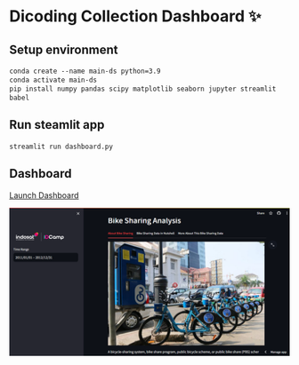# Dicoding Collection Dashboard ✨

## Setup environment
```
conda create --name main-ds python=3.9
conda activate main-ds
pip install numpy pandas scipy matplotlib seaborn jupyter streamlit babel
```

## Run steamlit app
```
streamlit run dashboard.py
```

## Dashboard

[Launch Dashboard](https://id-camp-projects-1-jcbiyf9fd2ellhd7uwkquk.streamlit.app)

![Screenshot of dashboard.](/dashboard/dashboard_screenshot.png)
